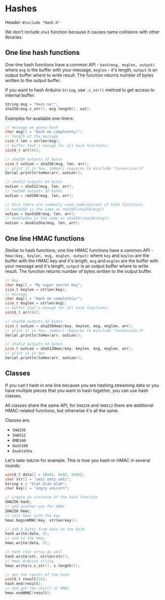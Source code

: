 # Hashes

Header: `#include "Hash.h"`

We don't include `sha1` function because it causes name collisions with other libraries.

## One line hash functions

One-line hash functions have a common API - `hash(msg, msglen, output)` where `msg` is the buffer with your message, `msglen` - it's length, `output` is an output buffer where to write result. The function returns number of bytes written to the output buffer.

If you want to hash Arduino `String`, use `.c_str()` method to get access to internal buffer:

```cpp
String msg = "Hash me!";
sha256(msg.c_str(), msg.length(), out);
```

Examples for available one-liners:

```cpp
// message we gonna hash
char msg[] = "Hash me completely!";
// length of the message
size_t len = strlen(msg);
// buffer that's enough for all hash functions:
uint8_t arr[64];

// sha256 outputs 32 bytes
size_t outLen = sha256(msg, len, arr);
// print it in hex, toHex() requires to #include "Conversion.h"
Serial.println(toHex(arr, outLen));

// sha512 outputs 64 bytes
outLen = sha512(msg, len, arr);
// rmd160 outputs 20 bytes
outLen = rmd160(msg, len, arr);

// Also there are commonly used combinations of hash functions:
// hash160 is the same as rmd160(sha256(msg))
outLen = hash160(msg, len, arr);
// doubleSha is the same as sha256(sha256(msg))
outLen = doubleSha(msg, len, arr);
```

## One line HMAC functions

Similar to hash functions, one line HMAC functions have a common API - `hmac(key, keylen, msg, msglen, output)` where `key` and `keylen` are the buffer with the HMAC key and it's length, `msg` and `msglen` are the buffer with your message and it's length, `output` is an output buffer where to write result. The function returns number of bytes written to the output buffer.

```cpp
// key
char key[] = "My super secret key";
size_t keylen = strlen(key);
// message
char msg[] = "Hash me completely!";
size_t msglen = strlen(msg);
// buffer that's enough for all hash functions:
uint8_t arr[64];

// sha256 outputs 32 bytes
size_t outLen = sha256Hmac(key, keylen, msg, msglen, arr);
// print it in hex, toHex() requires to #include "Conversion.h"
Serial.println(toHex(arr, outLen));

// sha512 outputs 64 bytes
size_t outLen = sha512Hmac(key, keylen, msg, msglen, arr);
// print it in hex
Serial.println(toHex(arr, outLen));
```

## Classes

If you can't hash in one line because you are hashing streaming data or you have multiple pieces that you want to hash together, you can use hash classes.

All classes share the same API, for `SHA256` and `SHA512` there are additional HMAC-related functions, but otherwise it's all the same.

Classes are:
- `SHA256`
- `SHA512`
- `RMD160`
- `Hash160`
- `DoubleSha`

Let's take `SHA256` for example. This is how you hash or HMAC in several rounds:

```cpp
uint8_t data[] = {0x01, 0x02, 0x03};
char str[] = "umtz umtz umtz";
String s = "blah blah blah";
char key[] = "angry unicorn";

// create an instance of the hash function
SHA256 hash;
// and another one for HMAC
SHA256 hmac;
// init hmac with the key
hmac.beginHMAC(key, strlen(key));

// add 3 bytes from data to the hash
hash.write(data, 3);
// and to the hmac
hmac.write(data, 3);

// hash char array as well
hash.write(str, strlen(str));
// hmac Arduino string
hmac.write(s.c_str(), s.length());

// get the result of the hash
uint8_t result[32];
hash.end(result);
// and get the result of HMAC
hmac.endHMAC(result);
```
